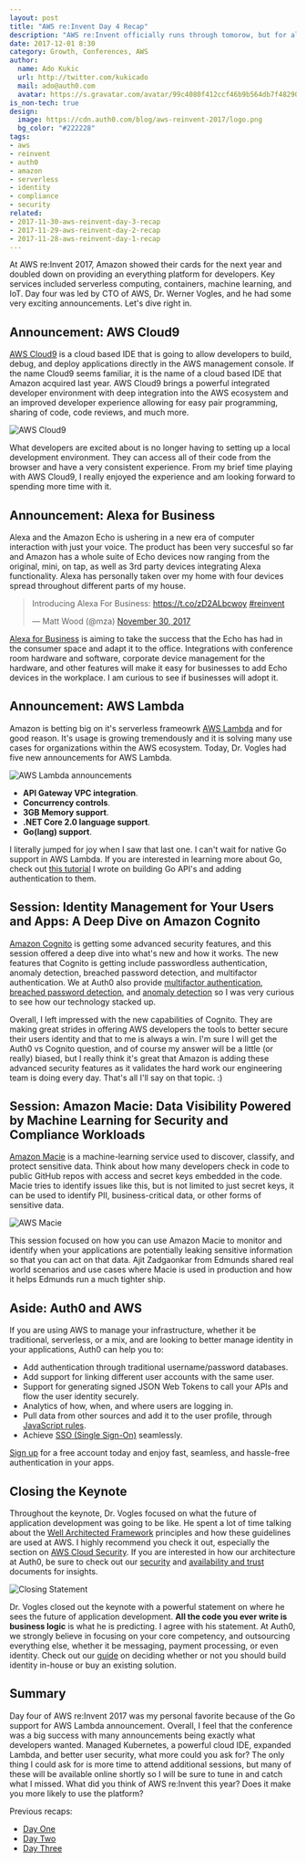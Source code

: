 ```yaml
---
layout: post
title: "AWS re:Invent Day 4 Recap"
description: "AWS re:Invent officially runs through tomorow, but for all intents and purposes day four was the final day with big announcements. Dr. Werner Vogles, CTO of AWS, had just a few announcements but they were some of the most exciting ones. Read on to find out what they were."
date: 2017-12-01 8:30
category: Growth, Conferences, AWS
author:
  name: Ado Kukic
  url: http://twitter.com/kukicado
  mail: ado@auth0.com
  avatar: https://s.gravatar.com/avatar/99c4080f412ccf46b9b564db7f482907?s=200
is_non-tech: true
design:
  image: https://cdn.auth0.com/blog/aws-reinvent-2017/logo.png
  bg_color: "#222228"
tags:
- aws
- reinvent
- auth0
- amazon
- serverless
- identity
- compliance
- security
related:
- 2017-11-30-aws-reinvent-day-3-recap
- 2017-11-29-aws-reinvent-day-2-recap
- 2017-11-28-aws-reinvent-day-1-recap
---
```


At AWS re:Invent 2017, Amazon showed their cards for the next year and doubled down on providing an everything platform for developers. Key services included serverless computing, containers, machine learning, and IoT. Day four was led by CTO of AWS, Dr. Werner Vogles, and he had some very exciting announcements. Let's dive right in. 

## Announcement: AWS Cloud9

[AWS Cloud9](https://aws.amazon.com/cloud9/) is a cloud based IDE that is going to allow developers to build, debug, and deploy applications directly in the AWS management console. If the name Cloud9 seems familiar, it is the name of a cloud based IDE that Amazon acquired last year. AWS Cloud9 brings a powerful integrated developer environment with deep integration into the AWS ecosystem and an improved developer experience allowing for easy pair programming, sharing of code, code reviews, and much more.

![AWS Cloud9](https://cdn.auth0.com/blog/aws-reinvent-2017/cloud9.jpg)

What developers are excited about is no longer having to setting up a local development environment. They can access all of their code from the browser and have a very consistent experience. From my brief time playing with AWS Cloud9, I really enjoyed the experience and am looking forward to spending more time with it.

## Announcement: Alexa for Business

Alexa and the Amazon Echo is ushering in a new era of computer interaction with just your voice. The product has been very succesful so far and Amazon has a whole suite of Echo devices now ranging from the original, mini, on tap, as well as 3rd party devices integrating Alexa functionality. Alexa has personally taken over my home with four devices spread throughout different parts of my house.

<blockquote class="twitter-tweet" data-lang="en"><p lang="en" dir="ltr">Introducing Alexa For Business: <a href="https://t.co/zD2ALbcwoy">https://t.co/zD2ALbcwoy</a> <a href="https://twitter.com/hashtag/reinvent?src=hash&amp;ref_src=twsrc%5Etfw">#reinvent</a></p>&mdash; Matt Wood (@mza) <a href="https://twitter.com/mza/status/936279344669847552?ref_src=twsrc%5Etfw">November 30, 2017</a></blockquote>
<script async src="https://platform.twitter.com/widgets.js" charset="utf-8"></script>


[Alexa for Business]() is aiming to take the success that the Echo has had in the consumer space and adapt it to the office. Integrations with conference room hardware and software, corporate device management for the hardware, and other features will make it easy for businesses to add Echo devices in the workplace. I am curious to see if businesses will adopt it. 

## Announcement: AWS Lambda

Amazon is betting big on it's serverless frameowrk [AWS Lambda]() and for good reason. It's usage is growing tremendously and it is solving many use cases for organizations within the AWS ecosystem. Today, Dr. Vogles had five new announcements for AWS Lambda.

![AWS Lambda announcements](https://cdn.auth0.com/blog/aws-reinvent-2017/lambda-announcements.jpg)

* **API Gateway VPC integration**.
* **Concurrency controls**.
* **3GB Memory support**.
* **.NET Core 2.0 language support**.
* **Go(lang) support**.

I literally jumped for joy when I saw that last one. I can't wait for native Go support in AWS Lambda. If you are interested in learning more about Go, check out [this tutorial](https://auth0.com/blog/authentication-in-golang/) I wrote on building Go API's and adding authentication to them.

## Session: Identity Management for Your Users and Apps: A Deep Dive on Amazon Cognito

[Amazon Cognito](https://aws.amazon.com/cognito/) is getting some advanced security features, and this session offered a deep dive into what's new and how it works. The new features that Cognito is getting include passwordless authentication, anomaly detection, breached password detection, and multifactor authentication. We at Auth0 also provide [multifactor authentication](https://auth0.com/multifactor-authentication), [breached password detection](https://auth0.com/breached-passwords), and [anomaly detection](https://auth0.com/docs/anomaly-detection) so I was very curious to see how our technology stacked up.

Overall, I left impressed with the new capabilities of Cognito. They are making great strides in offering AWS developers the tools to better secure their users identity and that to me is always a win. I'm sure I will get the Auth0 vs Cognito question, and of course my answer will be a little (or really) biased, but I really think it's great that Amazon is adding these advanced security features as it validates the hard work our engineering team is doing every day. That's all I'll say on that topic. :)

## Session: Amazon Macie: Data Visibility Powered by Machine Learning for Security and Compliance Workloads

[Amazon Macie](https://aws.amazon.com/macie/) is a machine-learning service used to discover, classify, and protect sensitive data. Think about how many developers check in code to public GitHub repos with access and secret keys embedded in the code. Macie tries to identify issues like this, but is not limited to just secret keys, it can be used to identify PII, business-critical data, or other forms of sensitive data.

![AWS Macie](https://cdn.auth0.com/blog/aws-reinvent-2017/macie.jpg)

This session focused on how you can use Amazon Macie to monitor and identify when your applications are potentially leaking sensitive information so that you can act on that data. Ajit Zadgaonkar from Edmunds shared real world scenarios and use cases where Macie is used in production and how it helps Edmunds run a much tighter ship.

## Aside: Auth0 and AWS

If you are using AWS to manage your infrastructure, whether it be traditional, serverless, or a mix, and are looking to better manage identity in your applications, Auth0 can help you to:

* Add authentication through traditional username/password databases.
* Add support for linking different user accounts with the same user.
* Support for generating signed JSON Web Tokens to call your APIs and flow the user identity securely.
* Analytics of how, when, and where users are logging in.
* Pull data from other sources and add it to the user profile, through [JavaScript rules](https://docs.auth0.com/rules).
* Achieve [SSO (Single Sign-On)](https://auth0.com/docs/sso) seamlessly.

<a href="https://auth0.com/signup" data-amp-replace="CLIENT_ID" data-amp-addparams="anonId=CLIENT_ID(cid-scope-cookie-fallback-name)">Sign up</a> for a free account today and enjoy fast, seamless, and hassle-free authentication in your apps.

## Closing the Keynote

Throughout the keynote, Dr. Vogles focused on what the future of application development was going to be like. He spent a lot of time talking about the [Well Architected Framework](https://aws.amazon.com/architecture/well-architected/) principles and how these guidelines are used at AWS. I highly recommend you check it out, especially the section on [AWS Cloud Security](https://aws.amazon.com/security/). If you are interested in how our architecture at Auth0, be sure to check out our [security](https://auth0.com/security) and [availability and trust](https://auth0.com/availability-trust) documents for insights.

![Closing Statement](https://cdn.auth0.com/blog/aws-reinvent-2017/closing.png)

Dr. Vogles closed out the keynote with a powerful statement on where he sees the future of application development. **All the code you ever write is business logic** is what he is predicting. I agree with his statement. At Auth0, we strongly believe in focusing on your core competency, and outsourcing everything else, whether it be messaging, payment processing, or even identity. Check out our [guide](https://auth0.com/learn/build-or-buy-20-identity-management-questions/) on deciding whether or not you should build identity in-house or buy an existing solution.

## Summary

Day four of AWS re:Invent 2017 was my personal favorite because of the Go support for AWS Lambda announcement. Overall, I feel that the conference was a big success with many announcements being exactly what developers wanted. Managed Kubernetes, a powerful cloud IDE, expanded Lambda, and better user security, what more could you ask for? The only thing I could ask for is more time to attend additional sessions, but many of these will be available online shortly so I will be sure to tune in and catch what I missed. What did you think of AWS re:Invent this year? Does it make you more likely to use the platform?

Previous recaps:

* [Day One](https://auth0.com/blog/aws-reinvent-day-1-recap/)
* [Day Two](https://auth0.com/blog/aws-reinvent-day-2-recap/)
* [Day Three](https://auth0.com/blog/aws-reinvent-day-3-recap/)
